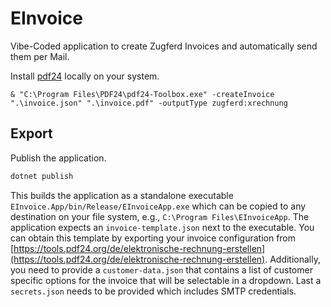 # EInvoice

Vibe-Coded application to create Zugferd Invoices and automatically send them per Mail.

Install [pdf24](https://www.pdf24.org/de/) locally on your system. 
```
& "C:\Program Files\PDF24\pdf24-Toolbox.exe" -createInvoice ".\invoice.json" ".\invoice.pdf" -outputType zugferd:xrechnung
```

## Export 
Publish the application.
```bash
dotnet publish
```
This builds the application as a standalone executable `EInvoice.App/bin/Release/EInvoiceApp.exe` which can be copied to any destination on your file system, e.g., `C:\Program Files\EInvoiceApp`.
The application expects an `invoice-template.json` next to the executable. You can obtain this template by exporting your invoice configuration from [https://tools.pdf24.org/de/elektronische-rechnung-erstellen](https://tools.pdf24.org/de/elektronische-rechnung-erstellen). 
Additionally, you need to provide a `customer-data.json` that contains a list of customer specific options for the invoice that will be selectable in a dropdown. Last a `secrets.json` needs to be provided which includes SMTP credentials. 